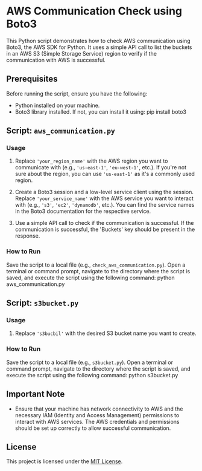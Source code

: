 # AWS Communication Check using Boto3

This Python script demonstrates how to check AWS communication using Boto3, the AWS SDK for Python. It uses a simple API call to list the buckets in an AWS S3 (Simple Storage Service) region to verify if the communication with AWS is successful.

## Prerequisites

Before running the script, ensure you have the following:
- Python installed on your machine.
- Boto3 library installed. If not, you can install it using: pip install boto3


## Script: `aws_communication.py`

### Usage

1. Replace `'your_region_name'` with the AWS region you want to communicate with (e.g., `'us-east-1'`, `'eu-west-1'`, etc.). If you're not sure about the region, you can use `'us-east-1'` as it's a commonly used region.

2. Create a Boto3 session and a low-level service client using the session. Replace `'your_service_name'` with the AWS service you want to interact with (e.g., `'s3'`, `'ec2'`, `'dynamodb'`, etc.). You can find the service names in the Boto3 documentation for the respective service.

3. Use a simple API call to check if the communication is successful. If the communication is successful, the 'Buckets' key should be present in the response.

### How to Run

Save the script to a local file (e.g., `check_aws_communication.py`). Open a terminal or command prompt, navigate to the directory where the script is saved, and execute the script using the following command:
python aws_communication.py



## Script: `s3bucket.py`

### Usage

1. Replace `'s3bucbil'` with the desired S3 bucket name you want to create.

### How to Run

Save the script to a local file (e.g., `s3bucket.py`). Open a terminal or command prompt, navigate to the directory where the script is saved, and execute the script using the following command:
python s3bucket.py

## Important Note

- Ensure that your machine has network connectivity to AWS and the necessary IAM (Identity and Access Management) permissions to interact with AWS services. The AWS credentials and permissions should be set up correctly to allow successful communication.

## License

This project is licensed under the [MIT License](LICENSE).
